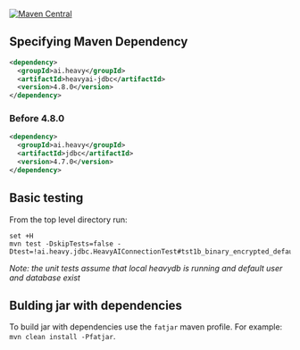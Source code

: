 [![Maven Central](https://maven-badges.herokuapp.com/maven-central/ai.heavy/heavyai-jdbc/badge.svg)](https://maven-badges.herokuapp.com/maven-central/ai.heavy/heavyai-jdbc)

## Specifying Maven Dependency

```xml
<dependency>
  <groupId>ai.heavy</groupId>
  <artifactId>heavyai-jdbc</artifactId>
  <version>4.8.0</version>
</dependency>
```

### Before 4.8.0

```xml
<dependency>
  <groupId>ai.heavy</groupId>
  <artifactId>jdbc</artifactId>
  <version>4.7.0</version>
</dependency>
```

## Basic testing
From the top level directory run:
```shell
set +H
mvn test -DskipTests=false -Dtest=!ai.heavy.jdbc.HeavyAIConnectionTest#tst1b_binary_encrypted_default+tst1c_binary_encrypted_supplied_truststore_pkiauth_valid+tst1e_binary_encrypted_supplied_truststore_pkiauth_invalid+tst3a_https_encrypted_without_server_validation_default_truststore+tst3b_https_encrypted_without_server_validation_supplied_truststore+tst3c_https_encrypted_server_validation_default_truststore+tst3d_https_encrypted_with_server_validation_supplied_truststore+tst3e_https_insecure_encrypted_supplied_truststore_pkiauth_valid+tst4_https_encrypted_with_server_validation+tst5_properties_connection
```
*Note: the unit tests assume that local heavydb is running and default user and database exist*

## Bulding jar with dependencies
To build jar with dependencies use the `fatjar` maven profile. For example: `mvn clean install -Pfatjar`.
